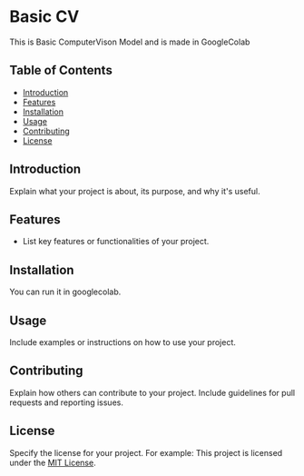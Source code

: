 # Basic CV

This is Basic ComputerVison Model and is made in GoogleColab

## Table of Contents

- [Introduction](#introduction)
- [Features](#features)
- [Installation](#installation)
- [Usage](#usage)
- [Contributing](#contributing)
- [License](#license)

## Introduction

Explain what your project is about, its purpose, and why it's useful.

## Features

- List key features or functionalities of your project.

## Installation
You can run it in googlecolab.

## Usage

Include examples or instructions on how to use your project.

## Contributing

Explain how others can contribute to your project. Include guidelines for pull requests and reporting issues.

## License

Specify the license for your project. For example:
This project is licensed under the [MIT License](LICENSE).
